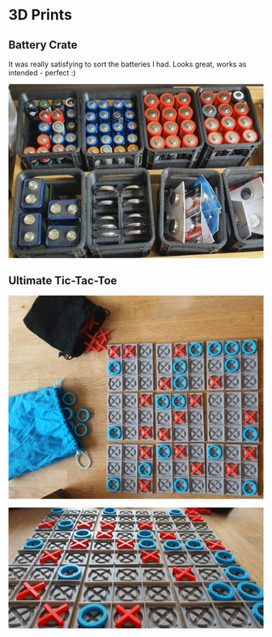 # 3D Prints

## Battery Crate

It was really satisfying to sort the batteries I had. Looks great, works as intended - perfect :)

![Battery Crate](_battery.jpg)

## Ultimate Tic-Tac-Toe

![Ultimate Tic-Tac-Toe](_ultimate-tic-tac-toe1.jpg)

![Ultimate Tic-Tac-Toe](_ultimate-tic-tac-toe2.jpg)
